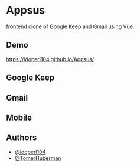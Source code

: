 
# Appsus

frontend clone of Google Keep and Gmail using Vue.


## Demo

https://idoperi104.github.io/Appsus/
## Google Keep





## Gmail
## Mobile
## Authors

- [@idoperi104](https://www.github.com/idoperi104)
- [@TomerHuberman](https://www.github.com/TomerHuberman)

